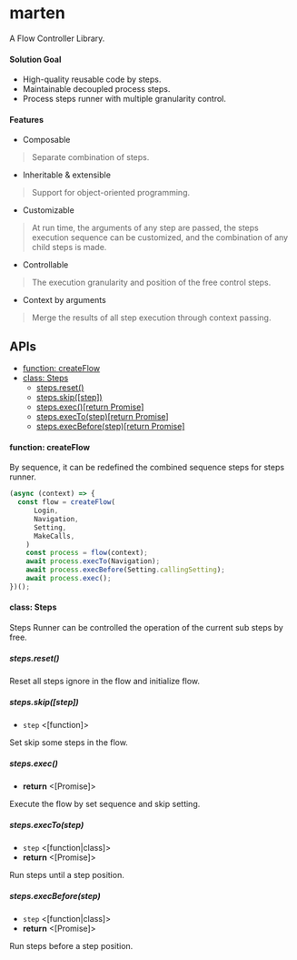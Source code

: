# marten
A Flow Controller Library.

#### Solution Goal

* High-quality reusable code by steps.
* Maintainable decoupled process steps.
* Process steps runner with multiple granularity control.

#### Features
* Composable
>Separate combination of steps.
* Inheritable & extensible
>Support for object-oriented programming. 
* Customizable
>At run time, the arguments of any step are passed, the steps execution sequence can be customized, and the combination of any child steps is made.
* Controllable
>The execution granularity and position of the free control steps.
* Context by arguments
>Merge the results of all step execution through context passing.

## APIs
- [function: createFlow](#function-createflow)
- [class: Steps](#class-steps)
  * [steps.reset()](#stepsreset)
  * [steps.skip([step])](#stepsskipstep)
  * [steps.exec()[return Promise]](#stepsexec)
  * [steps.execTo(step)[return Promise]](#stepsexectostep)
  * [steps.execBefore(step)[return Promise]](#stepsexecbeforestep)

#### function: createFlow
By sequence, it can be redefined the combined sequence steps for steps runner.

```javascript
(async (context) => {
  const flow = createFlow(
      Login,
      Navigation,
      Setting,
      MakeCalls,
    )
    const process = flow(context);
    await process.execTo(Navigation);
    await process.execBefore(Setting.callingSetting);
    await process.exec();
})();
```

#### class: Steps
Steps Runner can be controlled the operation of the current sub steps by free.

##### steps.reset()

Reset all steps ignore in the flow and initialize flow.

##### steps.skip([step])
- `step` <[function]>

Set skip some steps in the flow.

##### steps.exec()
- **return** <[Promise]>

Execute the flow by set sequence and skip setting.

##### steps.execTo(step)
- `step` <[function|class]>
- **return** <[Promise]>

Run steps until a step position.

##### steps.execBefore(step)
- `step` <[function|class]>
- **return** <[Promise]>

Run steps before a step position.
